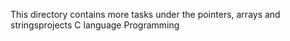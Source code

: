 This directory contains more tasks under the pointers, arrays and stringsprojects
C language Programming
